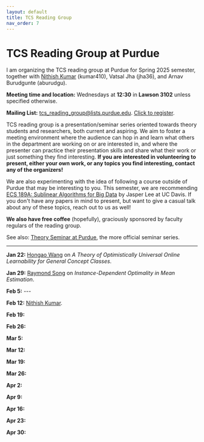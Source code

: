 ```yaml
---
layout: default
title: TCS Reading Group
nav_order: 7
---
```


# TCS Reading Group at Purdue

I am organizing the TCS reading group at Purdue for Spring 2025 semester, together with [Nithish Kumar](https://sites.google.com/view/nithishkumarkumar) (kumar410), Vatsal Jha (jha36), and Arnav Burudgunte (aburudgu). 

**Meeting time and location:** Wednesdays at **12:30** in **Lawson 3102** unless specified otherwise.

**Mailing List:** tcs_reading_group@lists.purdue.edu. [Click to register](https://lists.purdue.edu/scripts/wa.exe?SUBED1=tcs_reading_group&A=1).

TCS reading group is a presentation/seminar series oriented towards theory students and researchers, both current and aspiring. We aim to foster a meeting environment where the audience can hop in and learn what others in the department are working on or are interested in, and where the presenter can practice their presentation skills and share what their work or just something they find interesting. **If you are interested in volunteering to present, either your own work, or any topics you find interesting, contact any of the organizers!**

We are also experimenting with the idea of following a course outside of Purdue that may be interesting to you. This semester, we are recommending [ECS 189A: Sublinear Algorithms for Big Data](https://jasperchlee.github.io/courses/sublinear/F24/index.html) by Jasper Lee at UC Davis. If you don't have any papers in mind to present, but want to give a casual talk about any of these topics, reach out to us as well!

**We also have free coffee** (hopefully), graciously sponsored by faculty regulars of the reading group.

See also: [Theory Seminar at Purdue](https://theorypurdue.wordpress.com/), the more official seminar series.

---

**Jan 22:** [Hongao Wang](https://phijack.github.io/) on *A Theory of Optimistically Universal Online Learnability for General Concept Classes*.

**Jan 29:** [Raymond Song](https://maoyuans.github.io) on *Instance-Dependent Optimality in Mean Estimation*.

**Feb 5:** ---

**Feb 12:** [Nithish Kumar](https://sites.google.com/view/nithishkumarkumar).

**Feb 19:**

**Feb 26:**

**Mar 5:**

**Mar 12:**

**Mar 19:**

**Mar 26:**

**Apr 2:**

**Apr 9:**

**Apr 16:**

**Apr 23:**

**Apr 30:**